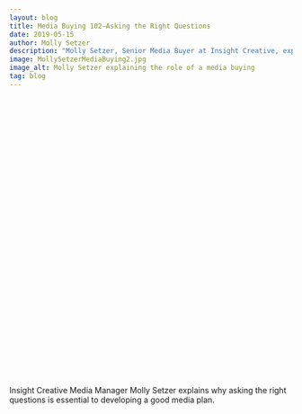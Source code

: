 ```yaml
---
layout: blog
title: Media Buying 102—Asking the Right Questions
date: 2019-05-15
author: Molly Setzer
description: "Molly Setzer, Senior Media Buyer at Insight Creative, explains the role of a media buyer, how they can support your company's marketing efforts and how they help you get the most out of your marketing budget."
image: MollySetzerMediaBuying2.jpg
image_alt: Molly Setzer explaining the role of a media buying
tag: blog
---
```


<span class="wistia_embed wistia_async_ovd4jg0xat popover=true popoverAnimateThumbnail=true" style="display:inline-block;height:500px;position:relative;width:100%">&nbsp;</span>

Insight Creative Media Manager Molly Setzer explains why asking the right questions is essential to developing a good media plan.
